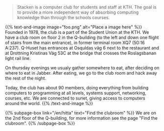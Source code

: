 <!-- 
.. title: Stacken - The Club
.. slug: club
.. description:
-->

> Stacken is a computer club for students and staff at KTH. The goal is to provide a more independent way of absorbing computing knowledge than through the schools courses.

{{% text-and-image image="foo.png" alt="Place a image here" %}}
Founded in 1978, the club is a part of the Student Union at the KTH. We have a club room on floor 2 in the Q-building (to the left and down one flight of stairs from the main entrance), in former terminal room XQ7 (50:16 A:237). Q-Huset has entrances at Osquldas väg 6 next to the restaurant and at Drottning Kristinas Väg 53C at the bridge that crosses the Roslagsbanan light rail line.

On thursday evenings we usualy gather somewhere to eat, after deciding on where to eat in Jabber. After eating, we go to the club room and hack away the rest of the night.

Today, the club has about 90 members, doing everything from building computers to programming at all levels, systems support, networking, courses, etc. We are connected to sunet, giving access to computers around the world.
{{% /text-and-image %}}

{{% subpage-box link="/en/hitta" text="Find the clubroom" %}}
We are on the 2nd floor of the Q-building, for more information see
the page "Find the clubroom".
{{% /subpage-box %}}
